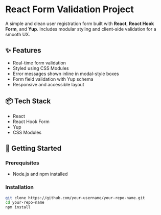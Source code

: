 # React Form Validation Project

A simple and clean user registration form built with **React**, **React Hook Form**, and **Yup**. Includes modular styling and client-side validation for a smooth UX.

## ✨ Features

- Real-time form validation
- Styled using CSS Modules
- Error messages shown inline in modal-style boxes
- Form field validation with Yup schema
- Responsive and accessible layout

## 📦 Tech Stack

- React
- React Hook Form
- Yup
- CSS Modules

## 🚀 Getting Started

### Prerequisites

- Node.js and npm installed

### Installation

```bash
git clone https://github.com/your-username/your-repo-name.git
cd your-repo-name
npm install
```

